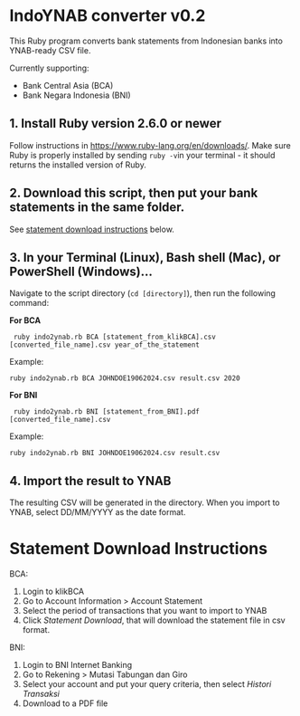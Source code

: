 # IndoYNAB converter v0.2
This Ruby program converts bank statements from Indonesian banks into YNAB-ready CSV file. 

Currently supporting:
- Bank Central Asia (BCA)
- Bank Negara Indonesia (BNI)

## 1. Install Ruby version 2.6.0 or newer
Follow instructions in https://www.ruby-lang.org/en/downloads/. 
Make sure Ruby is properly installed by sending `ruby -v`in your terminal - it should returns the installed version of Ruby.

## 2. Download this script, then put your bank statements in the same folder.
 See [statement download instructions](#statement-download-instructions) below.

## 3. In your Terminal (Linux), Bash shell (Mac), or PowerShell (Windows)...

Navigate to the script directory (`cd [directory]`), then run the following command:

**For BCA**
```
 ruby indo2ynab.rb BCA [statement_from_klikBCA].csv [converted_file_name].csv year_of_the_statement
```
Example:
```
ruby indo2ynab.rb BCA JOHNDOE19062024.csv result.csv 2020

```

**For BNI**

```
 ruby indo2ynab.rb BNI [statement_from_BNI].pdf [converted_file_name].csv
```
Example:
```
ruby indo2ynab.rb BNI JOHNDOE19062024.csv result.csv

```

## 4. Import the result to YNAB
The resulting CSV will be generated in the directory.
When you import to YNAB, select DD/MM/YYYY as the date format.


# Statement Download Instructions

BCA:
1. Login to klikBCA
2. Go to Account Information > Account Statement
3. Select the period of transactions that you want to import to YNAB   
4. Click *Statement Download*, that will download the statement file in csv format.

BNI:
1. Login to BNI Internet Banking
2. Go to Rekening > Mutasi Tabungan dan Giro
3. Select your account and put your query criteria, then select *Histori Transaksi*  
4. Download to a PDF file
